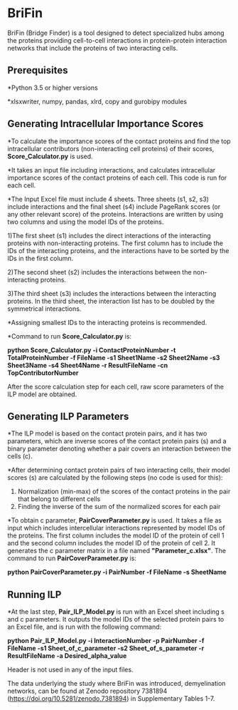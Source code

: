 # BriFin

BriFin (Bridge Finder) is a tool designed to detect specialized hubs among the proteins providing cell-to-cell interactions in protein-protein interaction networks that include the proteins of two interacting cells.

Prerequisites
---
*Python 3.5 or higher versions

*xlsxwriter, numpy, pandas, xlrd, copy and gurobipy modules 

Generating Intracellular Importance Scores
---
*To calculate the importance scores of the contact proteins and find the top intracellular contributors (non-interacting cell proteins) of their scores, **Score_Calculator.py** is used. 

*It takes an input file including interactions, and calculates intracellular importance scores of the contact proteins of each cell. This code is run for each cell. 

*The Input Excel file must include 4 sheets. Three sheets (s1, s2, s3) include interactions and the final sheet (s4) include PageRank scores (or any other relevant score) of the proteins. Interactions are written by using two columns and using the model IDs of the proteins. 

1)The first sheet (s1) includes the direct interactions of the interacting proteins with non-interacting proteins.   The first column has to include the IDs of the interacting proteins, and the interactions have to be sorted by the IDs in the first column.

2)The second sheet (s2) includes the interactions between the non-interacting proteins. 

3)The third sheet (s3) includes the interactions between the interacting proteins. In the third sheet, the interaction list has to be doubled by the symmetrical interactions. 

*Assigning smallest IDs to the interacting proteins is recommended. 

*Command to run **Score_Calculator.py** is:

**python Score_Calculator.py -i ContactProteinNumber -t TotalProteinNumber -f FileName -s1 Sheet1Name -s2 Sheet2Name -s3 Sheet3Name -s4 Sheet4Name -r ResultFileName -cn TopContributorNumber**

After the score calculation step for each cell, raw score parameters of the ILP model are obtained. 

Generating ILP Parameters
---

*The ILP model is based on the contact protein pairs, and it has two parameters, which are inverse scores of the contact protein pairs (s) and a binary parameter denoting whether a pair covers an interaction between the cells (c).

*After determining contact protein pairs of two interacting cells, their model scores (s) are calculated by the following steps (no code is used for this):
1) Normalization (min-max) of the scores of the contact proteins in the pair that belong to different cells 
2) Finding the inverse of the sum of the normalized scores for each pair

*To obtain c parameter, **PairCoverParameter.py** is used. It takes a file as input which includes intercellular interactions represented by model IDs of the proteins. The first column includes the model ID of the protein of cell 1 and the second column includes the model ID of the protein of cell 2. It generates the c parameter matrix in a file named **"Parameter_c.xlsx"**. The command to run **PairCoverParameter.py** is:

**python PairCoverParameter.py -i PairNumber -f FileName -s SheetName**

Running ILP
---

*At the last step, **Pair_ILP_Model.py** is run with an Excel sheet including s and c parameters. It outputs the model IDs of the selected protein pairs to an Excel file, and is run with the following command:

**python Pair_ILP_Model.py -i InteractionNumber -p PairNumber -f FileName -s1 Sheet_of_c_parameter -s2 Sheet_of_s_parameter -r ResultFileName -a Desired_alpha_value**

Header is not used in any of the input files.

The data underlying the study where BriFin was introduced, demyelination networks, can be found at Zenodo repository 7381894 (https://doi.org/10.5281/zenodo.7381894) in Supplementary Tables 1-7.
